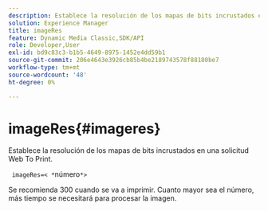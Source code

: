 ```yaml
---
description: Establece la resolución de los mapas de bits incrustados en una solicitud Web To Print.
solution: Experience Manager
title: imageRes
feature: Dynamic Media Classic,SDK/API
role: Developer,User
exl-id: bd9c83c3-b1b5-4649-8975-1452e4dd59b1
source-git-commit: 206e4643e3926cb85b4be2189743578f88180be7
workflow-type: tm+mt
source-wordcount: '48'
ht-degree: 0%

---
```


# imageRes{#imageres}

Establece la resolución de los mapas de bits incrustados en una solicitud Web To Print.

` imageRes=< *`número`*>`

Se recomienda 300 cuando se va a imprimir. Cuanto mayor sea el número, más tiempo se necesitará para procesar la imagen.
